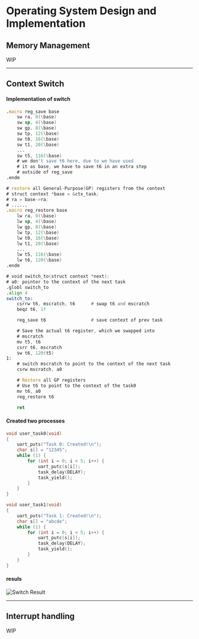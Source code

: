 # Operating System Design and Implementation

## Memory Management
WIP

***

## Context Switch

#### Implementation of switch
```asm
.macro reg_save base
	sw ra, 0(\base)
	sw sp, 4(\base)
	sw gp, 8(\base)
	sw tp, 12(\base)
	sw t0, 16(\base)
	sw t1, 20(\base)
    ...
	sw t5, 116(\base)
	# we don't save t6 here, due to we have used
	# it as base, we have to save t6 in an extra step
	# outside of reg_save
.endm

# restore all General-Purpose(GP) registers from the context
# struct context *base = &ctx_task;
# ra = base->ra;
# ......
.macro reg_restore base
	lw ra, 0(\base)
	lw sp, 4(\base)
	lw gp, 8(\base)
	lw tp, 12(\base)
	lw t0, 16(\base)
	lw t1, 20(\base)
    ...
	lw t5, 116(\base)
	lw t6, 120(\base)
.endm

# void switch_to(struct context *next);
# a0: pointer to the context of the next task
.globl switch_to
.align 4
switch_to:
    csrrw t6, mscratch, t6      # swap t6 and mscratch
    beqz t6, 1f

    reg_save t6                 # save context of prev task

	# Save the actual t6 register, which we swapped into
	# mscratch
    mv t5, t6
    csrr t6, mscratch
    sw t6, 120(t5)
1:
    # switch mscratch to point to the context of the next task
    csrw mscratch, a0

    # Restore all GP registers
    # Use t6 to point to the context of the task0
    mv t6, a0
    reg_restore t6

    ret
```

#### Created two processes
```c
void user_task0(void)
{
    uart_puts("Task 0: Created!\n");
    char s[] = "12345";
    while (1) {
        for (int i = 0; i < 5; i++) {
            uart_putc(s[i]);
            task_delay(DELAY);
            task_yield();
        }
    }
}

void user_task1(void)
{
    uart_puts("Task 1: Created!\n");
    char s[] = "abcde";
    while (1) {
        for (int i = 0; i < 5; i++) {
            uart_putc(s[i]);
            task_delay(DELAY);
            task_yield();
        }
    }
}
```


#### resuls

![Switch Result](https://github.com/tingggggg/riscv-operating-system/blob/main/os/04-multitask/image/result.png)

***

## Interrupt handling
WIP

